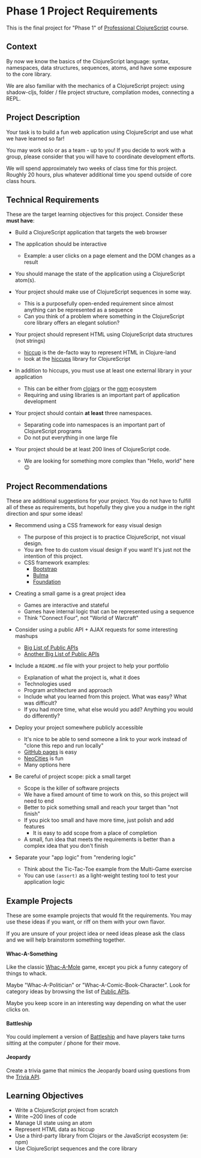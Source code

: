 # Phase 1 Project Requirements

This is the final project for "Phase 1" of [Professional ClojureScript] course.

[Professional ClojureScript]:https://cljs.pro

## Context

By now we know the basics of the ClojureScript language: syntax, namespaces,
data structures, sequences, atoms, and have some exposure to the core library.

We are also familiar with the mechanics of a ClojureScript project: using
shadow-cljs, folder / file project structure, compilation modes, connecting a
REPL.

## Project Description

Your task is to build a fun web application using ClojureScript and use what we
have learned so far!

You may work solo or as a team - up to you! If you decide to work with a group,
please consider that you will have to coordinate development efforts.

We will spend approximately two weeks of class time for this project. Roughly 20
hours, plus whatever additional time you spend outside of core class hours.

## Technical Requirements

These are the target learning objectives for this project. Consider these **must have**:

- Build a ClojureScript application that targets the web browser

- The application should be interactive
  - Example: a user clicks on a page element and the DOM changes as a result

- You should manage the state of the application using a ClojureScript atom(s).

- Your project should make use of ClojureScript sequences in some way.
  - This is a purposefully open-ended requirement since almost anything can be represented as a sequence
  - Can you think of a problem where something in the ClojureScript core library offers an elegant solution?

- Your project should represent HTML using ClojureScript data structures (not strings)
  - [hiccup] is the de-facto way to represent HTML in Clojure-land
  - look at the [hiccups] library for ClojureScript

- In addition to hiccups, you must use at least one external library in your application
  - This can be either from [clojars] or the [npm] ecosystem
  - Requiring and using libraries is an important part of application development

- Your project should contain **at least** three namespaces.
  - Separating code into namespaces is an important part of ClojureScript programs
  - Do not put everything in one large file

- Your project should be at least 200 lines of ClojureScript code.
  - We are looking for something more complex than "Hello, world" here :wink:

[hiccup]:https://github.com/weavejester/hiccup
[hiccups]:https://github.com/macchiato-framework/hiccups
[clojars]:https://clojars.org/
[npm]:https://www.npmjs.com/

## Project Recommendations

These are additional suggestions for your project. You do not have to fulfill
all of these as requirements, but hopefully they give you a nudge in the right
direction and spur some ideas!

- Recommend using a CSS framework for easy visual design
  - The purpose of this project is to practice ClojureScript, not visual design.
  - You are free to do custom visual design if you want! It's just not the intention of this project.
  - CSS framework examples:
    - [Bootstrap](http://getbootstrap.com/)
    - [Bulma](https://bulma.io/)
    - [Foundation](https://foundation.zurb.com/)

- Creating a small game is a great project idea
  - Games are interactive and stateful
  - Games have internal logic that can be represented using a sequence
  - Think "Connect Four", not "World of Warcraft"

- Consider using a public API + AJAX requests for some interesting mashups
  - [Big List of Public APIs](https://github.com/toddmotto/public-apis)
  - [Another Big List of Public APIs](https://github.com/abhishekbanthia/Public-APIs)

- Include a `README.md` file with your project to help your portfolio
  - Explanation of what the project is, what it does
  - Technologies used
  - Program architecture and approach
  - Include what you learned from this project. What was easy? What was difficult?
  - If you had more time, what else would you add? Anything you would do differently?

- Deploy your project somewhere publicly accessible
  - It's nice to be able to send someone a link to your work instead of "clone this repo and run locally"
  - [GitHub pages] is easy
  - [NeoCities] is fun
  - Many options here

- Be careful of project scope: pick a small target
  - Scope is the killer of software projects
  - We have a fixed amount of time to work on this, so this project will need to end
  - Better to pick something small and reach your target than "not finish"
  - If you pick too small and have more time, just polish and add features
    - It is easy to add scope from a place of completion
  - A small, fun idea that meets the requirements is better than a complex idea that you don't finish

- Separate your "app logic" from "rendering logic"
  - Think about the Tic-Tac-Toe example from the Multi-Game exercise
  - You can use `(assert)` as a light-weight testing tool to test your application logic

[GitHub pages]:https://pages.github.com/
[NeoCities]:https://neocities.org/

## Example Projects

These are some example projects that would fit the requirements. You may use
these ideas if you want, or riff on them with your own flavor.

If you are unsure of your project idea or need ideas please ask the class and we
will help brainstorm something together.

#### Whac-A-Something

Like the classic [Whac-A-Mole] game, except you pick a funny category of things to whack.

Maybe "Whac-A-Politician" or "Whac-A-Comic-Book-Character". Look for category
ideas by browsing the list of [Public APIs](https://github.com/toddmotto/public-apis).

Maybe you keep score in an interesting way depending on what the user clicks on.

[Whac-A-Mole]:https://en.wikipedia.org/wiki/Whac-A-Mole

#### Battleship

You could implement a version of [Battleship] and have players take turns
sitting at the computer / phone for their move.

[Battleship]:https://en.wikipedia.org/wiki/Battleship_(game)

#### Jeopardy

Create a trivia game that mimics the Jeopardy board using questions from the [Trivia API].

[Trivia API]:https://opentdb.com/api_config.php

## Learning Objectives

- Write a ClojureScript project from scratch
- Write ~200 lines of code
- Manage UI state using an atom
- Represent HTML data as hiccup
- Use a third-party library from Clojars or the JavaScript ecosystem (ie: npm)
- Use ClojureScript sequences and the core library
